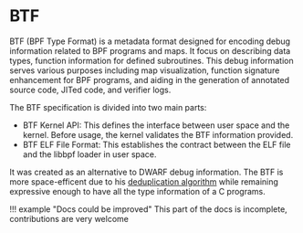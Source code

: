 # BTF

BTF (BPF Type Format) is a metadata format designed for encoding debug information related to BPF programs and maps. It focus on describing data types, function information for defined subroutines.
This debug information serves various purposes including map visualization, function signature enhancement for BPF programs, and aiding in the generation of annotated source code, JITed code, and verifier logs.

The BTF specification is divided into two main parts:

* BTF Kernel API: This defines the interface between user space and the kernel. Before usage, the kernel validates the BTF information provided.
* BTF ELF File Format: This establishes the contract between the ELF file and the libbpf loader in user space.

It was created as an alternative to DWARF debug information. The BTF is more space-efficent due to his [deduplication algorithm] while remaining expressive enough to have all the type information of a C programs. 

!!! example "Docs could be improved"
    This part of the docs is incomplete, contributions are very welcome

[deduplication algorithm]: https://nakryiko.com/posts/btf-dedup/
